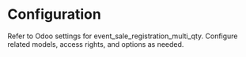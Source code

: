 # Configuration

Refer to Odoo settings for event_sale_registration_multi_qty. Configure related models, access rights, and options as needed.
